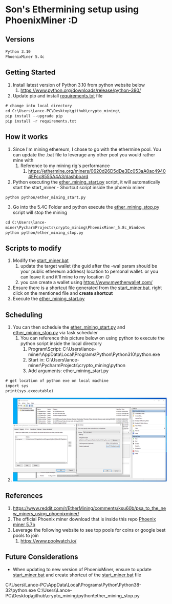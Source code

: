 # Son's Ethermining setup using PhoenixMiner :D

## Versions
```
Python 3.10
PhoenixMiner 5.4c
```
## Getting Started
1. Install latest version of Python 3.10 from python website below
   1. https://www.python.org/downloads/release/python-380/
1. Update pip and install [requirements.txt](requirements.txt) file
     
```     
# change into local directory 
cd C:\Users\Lance-PC\Desktop\github\crypto_mining\
pip install --upgrade pip
pip install -r requirements.txt
```
## How it works
1. Since I'm mining ethereum, I chose to go with the ethermine pool. You can update the .bat file to leverage any other pool you would rather mine with
   1. Reference to my mining rig's performance
      1. https://ethermine.org/miners/0620d26D5dDe3Ec053aA0ac49404EFcc8555A4A3/dashboard
1. Python executing the [ether_mining_start.py](python/ether_mining_start.py) script, it will automatically start the start_miner - Shortcut script inside the phoenix miner
```     
python python/ether_mining_start.py
```
3. Go into the 5.4C Folder and python execute the [ether_mining_stop.py](python/ether_mining_stop.py) script will stop the mining

```
cd C:\Users\lance-miner\PycharmProjects\crypto_mining\PhoenixMiner_5.8c_Windows     
python python/ether_mining_stop.py
```

## Scripts to modify
1. Modify the [start_miner.bat](/PhoenixMiner_5.4c_Windows/start_miner.bat)
   1. update the target wallet (the guid after the -wal param should be your public ethereum address) location to personal wallet. or you can leave it and it'll mine to my location :D
   2. you can create a wallet using https://www.myetherwallet.com/
2. Ensure there is a shortcut file generated from the [start_miner.bat](/PhoenixMiner_5.4c_Windows/start_miner.bat). right click on the mentioned file and **create shortcut** 
3. Execute the [ether_mining_start.py](python/ether_mining_start.py)

## Scheduling
1. You can then schedule the [ether_mining_start.py](python/ether_mining_start.py) and [ether_mining_stop.py](python/ether_mining_stop.py) via task scheduler
   1. You can reference this picture below on using python to execute the python script inside the local directory
      1. Program\Script: C:\Users\lance-miner\AppData\Local\Programs\Python\Python310\python.exe
      2. Start in: C:\Users\lance-miner\PycharmProjects\crypto_mining\python
      3. Add arguments: ether_mining_start.py
```
# get location of python exe on local machine
import sys
print(sys.executable)
```
   2. ![task scheduler](https://github.com/sonphan1/crypto_mining/blob/master/reference/schedule%20etherminer.png)

## References
1. https://www.reddit.com/r/EtherMining/comments/ksu60b/psa_to_the_new_miners_using_phoenixminer/
2. The official Phoenix miner download that is inside this repo [Phoenix miner 5.7b](https://bitcointalk.org/index.php?topic=2647654.0)
3. Leverage the following website to see top pools for coins or google best pools to join 
   1. https://www.poolwatch.io/

## Future Considerations
- When updating to new version of PhoenixMiner, ensure to update [start_miner.bat](/PhoenixMiner_5.4c_Windows/start_miner.bat) and create shortcut of the [start_miner.bat](/PhoenixMiner_5.4c_Windows/start_miner.bat) file

C:\Users\Lance-PC\AppData\Local\Programs\Python\Python38-32\python.exe C:\Users\Lance-PC\Desktop\github\crypto_mining\python\ether_mining_stop.py
